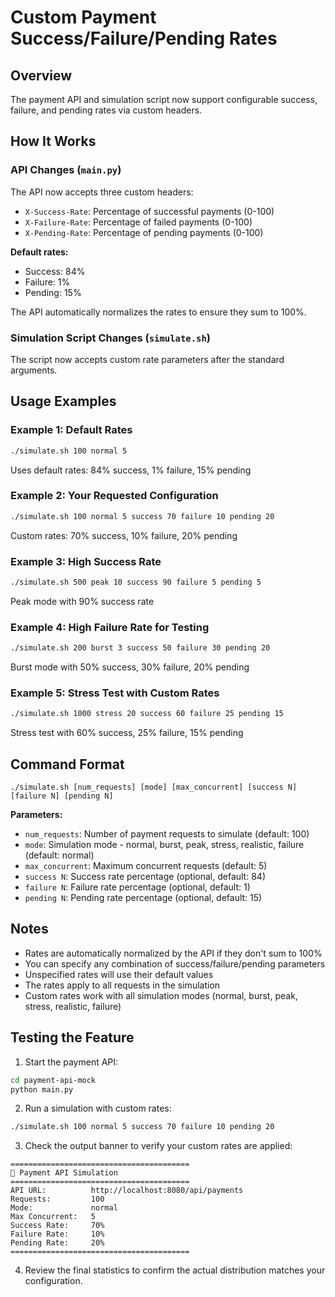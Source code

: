 # Custom Payment Success/Failure/Pending Rates

## Overview
The payment API and simulation script now support configurable success, failure, and pending rates via custom headers.

## How It Works

### API Changes (`main.py`)
The API now accepts three custom headers:
- `X-Success-Rate`: Percentage of successful payments (0-100)
- `X-Failure-Rate`: Percentage of failed payments (0-100)
- `X-Pending-Rate`: Percentage of pending payments (0-100)

**Default rates:**
- Success: 84%
- Failure: 1%
- Pending: 15%

The API automatically normalizes the rates to ensure they sum to 100%.

### Simulation Script Changes (`simulate.sh`)
The script now accepts custom rate parameters after the standard arguments.

## Usage Examples

### Example 1: Default Rates
```bash
./simulate.sh 100 normal 5
```
Uses default rates: 84% success, 1% failure, 15% pending

### Example 2: Your Requested Configuration
```bash
./simulate.sh 100 normal 5 success 70 failure 10 pending 20
```
Custom rates: 70% success, 10% failure, 20% pending

### Example 3: High Success Rate
```bash
./simulate.sh 500 peak 10 success 90 failure 5 pending 5
```
Peak mode with 90% success rate

### Example 4: High Failure Rate for Testing
```bash
./simulate.sh 200 burst 3 success 50 failure 30 pending 20
```
Burst mode with 50% success, 30% failure, 20% pending

### Example 5: Stress Test with Custom Rates
```bash
./simulate.sh 1000 stress 20 success 60 failure 25 pending 15
```
Stress test with 60% success, 25% failure, 15% pending

## Command Format
```
./simulate.sh [num_requests] [mode] [max_concurrent] [success N] [failure N] [pending N]
```

**Parameters:**
- `num_requests`: Number of payment requests to simulate (default: 100)
- `mode`: Simulation mode - normal, burst, peak, stress, realistic, failure (default: normal)
- `max_concurrent`: Maximum concurrent requests (default: 5)
- `success N`: Success rate percentage (optional, default: 84)
- `failure N`: Failure rate percentage (optional, default: 1)
- `pending N`: Pending rate percentage (optional, default: 15)

## Notes
- Rates are automatically normalized by the API if they don't sum to 100%
- You can specify any combination of success/failure/pending parameters
- Unspecified rates will use their default values
- The rates apply to all requests in the simulation
- Custom rates work with all simulation modes (normal, burst, peak, stress, realistic, failure)

## Testing the Feature

1. Start the payment API:
```bash
cd payment-api-mock
python main.py
```

2. Run a simulation with custom rates:
```bash
./simulate.sh 100 normal 5 success 70 failure 10 pending 20
```

3. Check the output banner to verify your custom rates are applied:
```
========================================
🚀 Payment API Simulation
========================================
API URL:          http://localhost:8080/api/payments
Requests:         100
Mode:             normal
Max Concurrent:   5
Success Rate:     70%
Failure Rate:     10%
Pending Rate:     20%
========================================
```

4. Review the final statistics to confirm the actual distribution matches your configuration.
